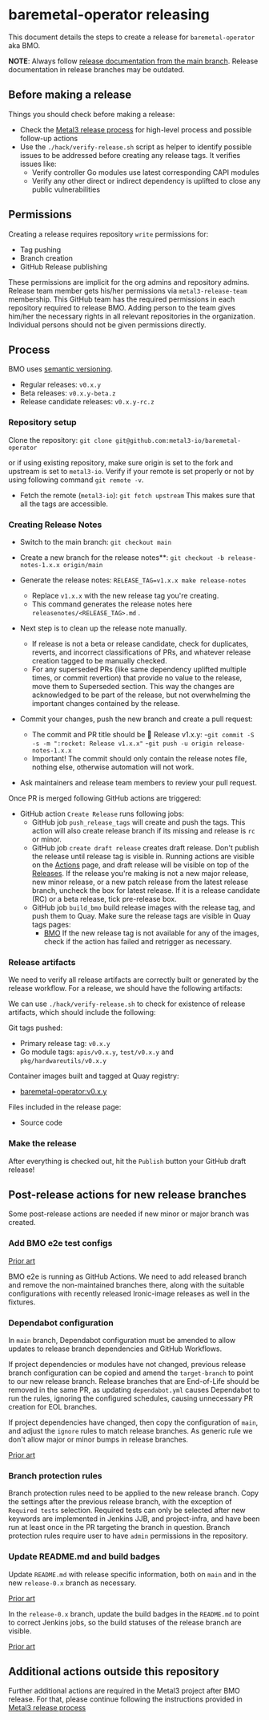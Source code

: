 # baremetal-operator releasing

This document details the steps to create a release for `baremetal-operator` aka
BMO.

**NOTE**: Always follow
[release documentation from the main branch](https://github.com/metal3-io/baremetal-operator/blob/main/docs/releasing.md).
Release documentation in release branches may be outdated.

## Before making a release

Things you should check before making a release:

- Check the
  [Metal3 release process](https://github.com/metal3-io/metal3-docs/blob/main/processes/releasing.md)
  for high-level process and possible follow-up actions
- Use the `./hack/verify-release.sh` script as helper to identify possible
  issues to be addressed before creating any release tags. It verifies issues
  like:
   - Verify controller Go modules use latest corresponding CAPI modules
   - Verify any other direct or indirect dependency is uplifted to close any public
     vulnerabilities

## Permissions

Creating a release requires repository `write` permissions for:

- Tag pushing
- Branch creation
- GitHub Release publishing

These permissions are implicit for the org admins and repository admins. Release
team member gets his/her permissions via `metal3-release-team` membership. This
GitHub team has the required permissions in each repository required to release
BMO. Adding person to the team gives him/her the necessary rights in all
relevant repositories in the organization. Individual persons should not be
given permissions directly.

## Process

BMO uses [semantic versioning](https://semver.org).

- Regular releases: `v0.x.y`
- Beta releases: `v0.x.y-beta.z`
- Release candidate releases: `v0.x.y-rc.z`

### Repository setup

Clone the repository: `git clone git@github.com:metal3-io/baremetal-operator`

or if using existing repository, make sure origin is set to the fork and
upstream is set to `metal3-io`. Verify if your remote is set properly or not
by using following command `git remote -v`.

- Fetch the remote (`metal3-io`): `git fetch upstream`
This makes sure that all the tags are accessible.

### Creating Release Notes

- Switch to the main branch: `git checkout main`

- Create a new branch for the release notes**:
  `git checkout -b release-notes-1.x.x origin/main`

- Generate the release notes: `RELEASE_TAG=v1.x.x make release-notes`
   - Replace `v1.x.x` with the new release tag you're creating.
   - This command generates the release notes here
     `releasenotes/<RELEASE_TAG>.md` .

- Next step is to clean up the release note manually.
   - If release is not a beta or release candidate, check for duplicates,
     reverts, and incorrect classifications of PRs, and whatever release
     creation tagged to be manually checked.
   - For any superseded PRs (like same dependency uplifted multiple times, or
     commit revertion) that provide no value to the release, move them to
     Superseded section. This way the changes are acknowledged to be part of the
     release, but not overwhelming the important changes contained by the
     release.

- Commit your changes, push the new branch and create a pull request:
   - The commit and PR title should be 🚀 Release v1.x.y:
      -`git commit -S -s -m ":rocket: Release v1.x.x"`
      -`git push -u origin release-notes-1.x.x`
   - Important! The commit should only contain the release notes file, nothing
     else, otherwise automation will not work.

- Ask maintainers and release team members to review your pull request.

Once PR is merged following GitHub actions are triggered:

- GitHub action `Create Release` runs following jobs:
   - GitHub job `push_release_tags` will create and push the tags. This action
     will also create release branch if its missing and release is `rc` or
     minor.
   - GitHub job `create draft release` creates draft release. Don't publish the
     release until release tag is visible in. Running actions are visible on the
     [Actions](https://github.com/metal3-io/baremetal-operator/actions)
     page, and draft release will be visible on top of the
     [Releases](https://github.com/metal3-io/baremetal-operator/releases).
     If the release you're making is not a new major release, new minor release,
     or a new patch release from the latest release branch, uncheck the box for
     latest release. If it is a release candidate (RC) or a beta release,
     tick pre-release box.
   - GitHub job `build_bmo` build release images with the
     release tag, and push them to Quay. Make sure the release tags are visible in
     Quay tags pages:
      - [BMO](https://quay.io/repository/metal3-io/baremetal-operator?tab=tags)
     If the new release tag is not available for any of the images, check if the
     action has failed and retrigger as necessary.

### Release artifacts

We need to verify all release artifacts are correctly built or generated by the
release workflow. For a release, we should have the following artifacts:

We can use `./hack/verify-release.sh` to check for existence of release artifacts,
which should include the following:

Git tags pushed:

- Primary release tag: `v0.x.y`
- Go module tags: `apis/v0.x.y`, `test/v0.x.y` and `pkg/hardwareutils/v0.x.y`

Container images built and tagged at Quay registry:

- [baremetal-operator:v0.x.y](https://quay.io/repository/metal3-io/baremetal-operator?tab=tags)

Files included in the release page:

- Source code

### Make the release

After everything is checked out, hit the `Publish` button your GitHub draft
release!

## Post-release actions for new release branches

Some post-release actions are needed if new minor or major branch was created.

### Add BMO e2e test configs

[Prior art](https://github.com/metal3-io/baremetal-operator/pull/1945)

BMO e2e is running as GitHub Actions. We need to add released branch and remove
the non-maintained branches there, along with the suitable configurations with
recently released Ironic-image releases as well in the fixtures.

### Dependabot configuration

In `main` branch, Dependabot configuration must be amended to allow updates
to release branch dependencies and GitHub Workflows.

If project dependencies or modules have not changed, previous release branch
configuration can be copied and amend the `target-branch` to point to our new
release branch. Release branches that are End-of-Life should be removed in the
same PR, as updating `dependabot.yml` causes Dependabot to run the rules,
ignoring the configured schedules, causing unnecessary PR creation for EOL
branches.

If project dependencies have changed, then copy the configuration of `main`,
and adjust the `ignore` rules to match release branches. As generic rule we
don't allow major or minor bumps in release branches.

[Prior art](https://github.com/metal3-io/baremetal-operator/pull/2427)

### Branch protection rules

Branch protection rules need to be applied to the new release branch. Copy the
settings after the previous release branch, with the exception of
`Required tests` selection. Required tests can only be selected after new
keywords are implemented in Jenkins JJB, and project-infra, and have been run at
least once in the PR targeting the branch in question. Branch protection rules
require user to have `admin` permissions in the repository.

### Update README.md and build badges

Update `README.md` with release specific information, both on `main` and in the
new `release-0.x` branch as necessary.

[Prior art](https://github.com/metal3-io/baremetal-operator/pull/1517)

In the `release-0.x` branch, update the build badges in the `README.md` to point
to correct Jenkins jobs, so the build statuses of the release branch are
visible.

[Prior art](https://github.com/metal3-io/baremetal-operator/pull/1518)

## Additional actions outside this repository

Further additional actions are required in the Metal3 project after BMO release.
For that, please continue following the instructions provided in
[Metal3 release process](https://github.com/metal3-io/metal3-docs/blob/main/processes/releasing.md)
